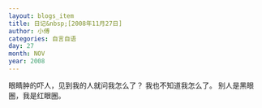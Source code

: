 ```yaml
---
layout: blogs_item
title: 日记&nbsp;[2008年11月27日]
author: 小傅
categories: 自言自语
day: 27
month: NOV
year: 2008
---
```




眼睛肿的吓人，见到我的人就问我怎么了？
我也不知道我怎么了。
别人是黑眼圈，我是红眼圈。


